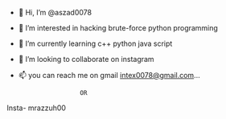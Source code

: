 - 👋 Hi, I’m @aszad0078
- 👀 I’m interested in hacking brute-force python programming
- 🌱 I’m currently learning c++ python java script
- 💞️ I’m looking to collaborate on instagram
- 📫 you can reach me on gmail intex0078@gmail.com...
      
                       OR
<!---
aszad0078/aszad0078 is a ✨ special ✨ repository because its `README.md` (this file) appears on your GitHub profile.
You can click the Preview link to take a look at your changes.
--->Insta- mrazzuh00
